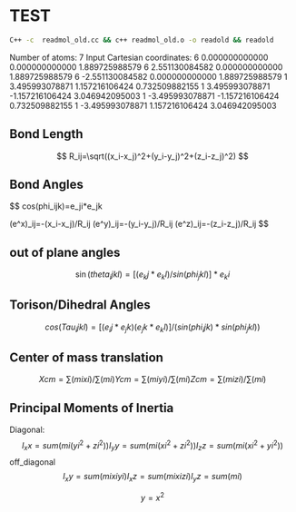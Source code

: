 # TEST
```sh
C++ -c  readmol_old.cc && c++ readmol_old.o -o readold && readold
```
Number of atoms: 7
Input Cartesian coordinates:
6       0.000000000000       0.000000000000       1.889725988579
6       2.551130084582       0.000000000000       1.889725988579
6      -2.551130084582       0.000000000000       1.889725988579
1       3.495993078871       1.157216106424       0.732509882155
1       3.495993078871      -1.157216106424       3.046942095003
1      -3.495993078871      -1.157216106424       0.732509882155
1      -3.495993078871       1.157216106424       3.046942095003


## Bond Length
$$
R_ij=\sqrt((x_i-x_j)^2+(y_i-y_j)^2+(z_i-z_j)^2)
$$
## Bond Angles
$$
cos(phi_ijk)=e_ji*e_jk

(e^x)_ij=-(x_i-x_j)/R_ij
(e^y)_ij=-(y_i-y_j)/R_ij
(e^z)_ij=-(z_i-z_j)/R_ij
$$
## out of plane angles
$$
\sin(theta_ijkl)=[(e_kj*e_kl)/sin(phi_jkl)]*e_ki
$$
## Torison/Dihedral Angles
$$
cos(Tau_ijkl)=[(e_ij*e_jk)(e_jk*e_kl)]/(sin(phi_ijk)*sin(phi_jkl))
$$
## Center of mass translation
$$
Xcm = \sum(mixi)/\sum(mi)
Ycm = \sum(miyi)/\sum(mi)
Zcm = \sum(mizi)/\sum(mi)
$$
## Principal Moments of Inertia

Diagonal:
$$
I_xx=sum(mi(yi^2+zi^2))
I_yy=sum(mi(xi^2+zi^2))
I_zz=sum(mi(xi^2+yi^2))
$$
off_diagonal
$$
I_xy=sum(mixiyi)
I_xz=sum(mixizi)
I_yz=sum(mi)
$$

$$
y=x^2 
$$


